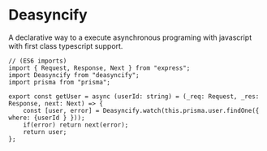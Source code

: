 # Deasyncify

A declarative way to a execute asynchronous programing with javascript with first class typescript support.

```
// (ES6 imports)
import { Request, Response, Next } from "express";
import Deasyncify from "deasyncify";
import prisma from "prisma";

export const getUser = async (userId: string) = (_req: Request, _res: Response, next: Next) => {
    const [user, error] = Deasyncify.watch(this.prisma.user.findOne({ where: {userId } }));
    if(error) return next(error);
    return user;
};
```
